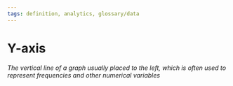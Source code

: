 ```yaml
---
tags: definition, analytics, glossary/data
---
```

#  Y-axis
*The vertical line of a graph usually placed to the left, which is often used to represent frequencies and other numerical variables*